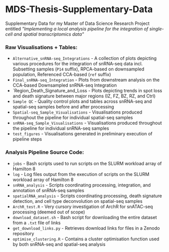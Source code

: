 # MDS-Thesis-Supplementary-Data

Supplementary Data for my Master of Data Science Research Project entitled *"Implementing a local analysis pipeline for the integration of single-cell and spatial transcriptomics data"*

### Raw Visualisations + Tables:
- `Alternative_snRNA-seq_Integrations` - A collection of plots depicting various procedures for the integration of snRNA-seq data incl. Subsetting samples (`P14` suffix), RPCA-based on downsampled population, Referenced CCA-based (`ref` suffix)
- `Final_snRNA-seq_Integration` - Plots from downstream analysis on the CCA-based Downsampled snRNA-seq Integration
- `Region_Death_Signature_and_Loss - Plots depicting trends in spot loss and death signature between major regions (IZ, FZ, BZ, RZ, and Ctrl)
- `Sample QC` - Quality control plots and tables across snRNA-seq and spatial-seq samples before and after processing 
- `Spatial-seq_Sample_Visualisations` - Visualisations produced throughout the pipeline for individual spatial-seq samples 
- `snRNA-seq_Sample_Visualisations` - Visualisations produced throughout the pipeline for individual snRNA-seq samples
- `test_figures` - Visualisations generated in preliminary execution of pipeline steps

### Analysis Pipeline Source Code:
- `jobs` - Bash scripts used to run scripts on the SLURM workload array of Hamilton 8
- `log` - Log files output from the execution of scripts on the SLURM workload array of Hamilton 8
- `snRNA_analysis` - Scripts coordinating processing, integration, and annotation of snRNA-seq samples
- `spatialRNA_analysis` - Scripts coordinating processing, death signature detection, and cell type deconvolution on spatial-seq samples
- `ArchR_test.R` - Very cursory investigation of ArchR for snATAC-seq processing (deemed out of scope)
- `download_dataset.sh` - Bash script for downloading the entire dataset from a `.txt` file of links
- `get_download_links.py` - Retrieves download links for files in a Zenodo repository
- `optimise_clustering.R` - Contains a cluster optimisation function used by both snRNA-seq and spatial-seq analysis
